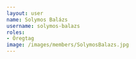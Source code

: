 ```yaml
---
layout: user
name: Solymos Balázs
username: solymos-balazs
roles:
- Öregtag
image: /images/members/SolymosBalazs.jpg
---
```


